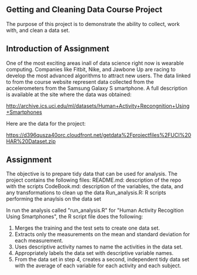 ## Getting and Cleaning Data Course Project

The purpose of this project is to demonstrate the ability to collect, work with, and clean a data set. 

## Introduction of Assignment

One of the most exciting areas inall of data science right now is wearable computing.  Companies like Fitbit, Nike, and Jawbone Up are racing to develop the most advanced algorithms to attract new users.  The data linked to from the course website represent data collected from the accelerometers from the Samsung Galaxy S smartphone.  A full description is available at the site where the data was obtained:

http://archive.ics.uci.edu/ml/datasets/Human+Activity+Recongnition+Using+Smartphones

Here are the data for the project:

https://d396qusza40orc.cloudfront.net/getdata%2Fprojectfiles%2FUCI%20HAR%20Dataset.zip


## Assignment

The objective is to prepare tidy data that can be used for analysis.  The project contains the following files:
README.md: description of the repo with the scripts
CodeBook.md: description of the variables, the data, and any transformations to clean up the data
Run_analysis.R: R scripts performing the anaylsis on the data set

In run the analysis called "run_analysis.R" for "Human Activity Recogition Using Smartphones", the R script file does the following:

1. Merges the training and the test sets to create one data set.
2. Extracts only the measurements on the mean and standard deviation for each measurement.
3. Uses descriptive activity names to name the activities in the data set.
4. Appropriately labels the data set with descriptive variable names.
5. From the data set in step 4, creates a second, independent tidy data set with the average of each variable for each activity and each subject.


